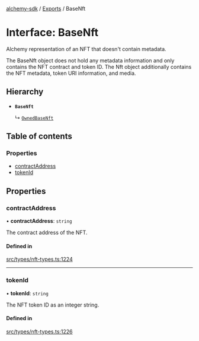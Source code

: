 [alchemy-sdk](../README.md) / [Exports](../modules.md) / BaseNft

# Interface: BaseNft

Alchemy representation of an NFT that doesn't contain metadata.

The BaseNft object does not hold any metadata information and only contains
the NFT contract and token ID. The Nft object additionally contains the NFT
metadata, token URI information, and media.

## Hierarchy

- **`BaseNft`**

  ↳ [`OwnedBaseNft`](OwnedBaseNft.md)

## Table of contents

### Properties

- [contractAddress](BaseNft.md#contractaddress)
- [tokenId](BaseNft.md#tokenid)

## Properties

### contractAddress

• **contractAddress**: `string`

The contract address of the NFT.

#### Defined in

[src/types/nft-types.ts:1224](https://github.com/alchemyplatform/alchemy-sdk-js/blob/7ae04a5/src/types/nft-types.ts#L1224)

___

### tokenId

• **tokenId**: `string`

The NFT token ID as an integer string.

#### Defined in

[src/types/nft-types.ts:1226](https://github.com/alchemyplatform/alchemy-sdk-js/blob/7ae04a5/src/types/nft-types.ts#L1226)

